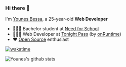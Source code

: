 ### Hi there 👋

I'm [Younes Bessa](https://www.younesbessa.com/), a 25-year-old **Web Developer**

- 👨🏼‍🎓 Bachelor student at [Need for School](https://www.needfor-school.com/)
- 👨🏽‍💻 Web Developer at [Tonight Pass](https://tonightpass.com/) (by [onRuntime](https://onruntime.com/))
- ❤️ [Open Source](https://github.com/YounesBessa?tab=repositories) enthusiast

[![wakatime](https://wakatime.com/badge/user/94daef73-1785-4c8b-a05d-c10caf6a1232.svg)](https://wakatime.com/@94daef73-1785-4c8b-a05d-c10caf6a1232)

![Younes's github stats](https://github-readme-stats-younesbessa.vercel.app/api?username=YounesBessa&count_private=true&hide=stars,issues,prs&show_icons=true&icon_color=ffffff&include_all_commits=true&text_color=ffffff&hide_border=true&bg_color=0D1117&title_color=ffffff)

<!--
**YounesBessa/YounesBessa** is a ✨ _special_ ✨ repository because its `README.md` (this file) appears on your GitHub profile.

Here are some ideas to get you started:

- 🔭 I’m currently working on ...
- 🌱 I’m currently learning ...
- 👯 I’m looking to collaborate on ...
- 🤔 I’m looking for help with ...
- 💬 Ask me about ...
- 📫 How to reach me: ...
- 😄 Pronouns: ...
- ⚡ Fun fact: ...
-->
